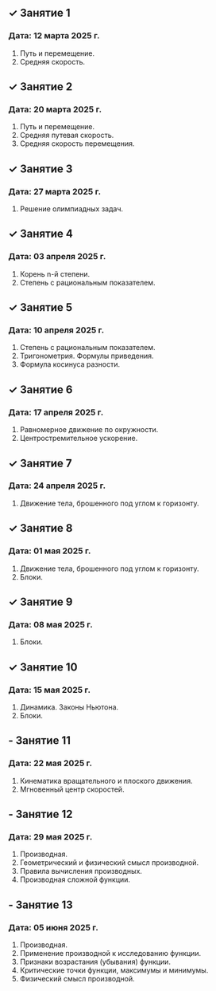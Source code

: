 ## ✓ Занятие 1
### Дата: 12 марта 2025 г.
1. Путь и перемещение.
1. Средняя скорость.

## ✓ Занятие 2
### Дата: 20 марта 2025 г.
1. Путь и перемещение.
1. Средняя путевая скорость.
1. Средняя скорость перемещения.

## ✓ Занятие 3
### Дата: 27 марта 2025 г.
1. Решение олимпиадных задач.

## ✓ Занятие 4
### Дата: 03 апреля 2025 г.
1. Корень n-й степени.
1. Степень с рациональным показателем.

## ✓ Занятие 5
### Дата: 10 апреля 2025 г.
1. Степень с рациональным показателем.
1. Тригонометрия. Формулы приведения.
1. Формула косинуса разности.

## ✓ Занятие 6
### Дата: 17 апреля 2025 г.
1. Равномерное движение по окружности.
1. Центростремительное ускорение.

## ✓ Занятие 7
### Дата: 24 апреля 2025 г.
1. Движение тела, брошенного под углом к горизонту.

## ✓ Занятие 8
### Дата: 01 мая 2025 г.
1. Движение тела, брошенного под углом к горизонту.
1. Блоки.

## ✓ Занятие 9
### Дата: 08 мая 2025 г.
1. Блоки.

## ✓ Занятие 10
### Дата: 15 мая 2025 г.
1. Динамика. Законы Ньютона.
1. Блоки.

## - Занятие 11
### Дата: 22 мая 2025 г.
1. Кинематика вращательного и плоского движения.
1. Мгновенный центр скоростей.

## - Занятие 12
### Дата: 29 мая 2025 г.
1. Производная.
1. Геометрический и физический смысл производной.
1. Правила вычисления производных.
1. Производная сложной функции.

## - Занятие 13
### Дата: 05 июня 2025 г.
1. Производная.
1. Применение производной к исследованию функции.
1. Признаки возрастания (убывания) функции.
1. Критические точки функции, максимумы и минимумы.
1. Физический смысл производной.
